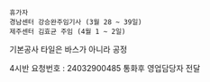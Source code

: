 ```ad-note
휴가자
경남센터 강승완주임기사 (3월 28 ~ 39일)
제주센터 김효균 주임 (4월 1 ~ 2일)
```

기본공사 타일은 바스가 아니라 공정



4시반 
요청번호 : 24032900485
통화후 영업담당자 전달
